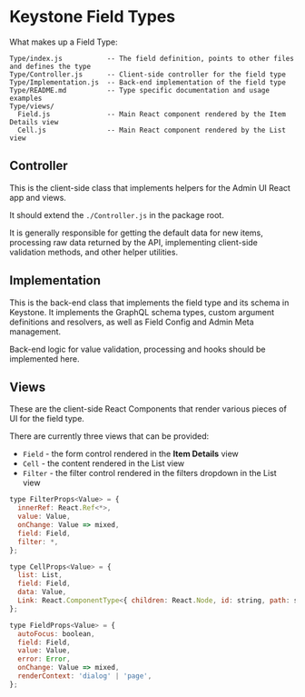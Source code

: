 # Keystone Field Types

What makes up a Field Type:

```
Type/index.js           -- The field definition, points to other files and defines the type
Type/Controller.js      -- Client-side controller for the field type
Type/Implementation.js  -- Back-end implementation of the field type
Type/README.md          -- Type specific documentation and usage examples
Type/views/
  Field.js              -- Main React component rendered by the Item Details view
  Cell.js               -- Main React component rendered by the List view
```

## Controller

This is the client-side class that implements helpers for the Admin UI React app
and views.

It should extend the `./Controller.js` in the package root.

It is generally responsible for getting the default data for new items,
processing raw data returned by the API, implementing client-side validation
methods, and other helper utilities.

## Implementation

This is the back-end class that implements the field type and its schema in
Keystone. It implements the GraphQL schema types, custom argument definitions
and resolvers, as well as Field Config and Admin Meta management.

Back-end logic for value validation, processing and hooks should be implemented
here.

## Views

These are the client-side React Components that render various pieces of UI for
the field type.

There are currently three views that can be provided:

- `Field` - the form control rendered in the **Item Details** view
- `Cell` - the content rendered in the List view
- `Filter` - the filter control rendered in the filters dropdown in the List view

```jsx
type FilterProps<Value> = {
  innerRef: React.Ref<*>,
  value: Value,
  onChange: Value => mixed,
  field: Field,
  filter: *,
};

type CellProps<Value> = {
  list: List,
  field: Field,
  data: Value,
  Link: React.ComponentType<{ children: React.Node, id: string, path: string }>,
};

type FieldProps<Value> = {
  autoFocus: boolean,
  field: Field,
  value: Value,
  error: Error,
  onChange: Value => mixed,
  renderContext: 'dialog' | 'page',
};
```
